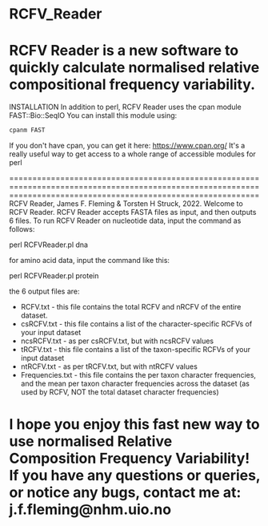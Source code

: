 # RCFV_Reader
RCFV Reader is a new software to quickly calculate normalised relative compositional frequency variability.
==================================================================================================================================================================
INSTALLATION
In addition to perl, RCFV Reader uses the cpan module FAST::Bio::SeqIO
You can install this module using:

```bash
cpanm FAST
```

If you don't have cpan, you can get it here:
https://www.cpan.org/
It's a really useful way to get access to a whole range of accessible modules for perl

==================================================================================================================================================================
RCFV Reader, James F. Fleming & Torsten H Struck, 2022.
Welcome to RCFV Reader. RCFV Reader accepts FASTA files as input, and then outputs 6 files.
To run RCFV Reader on nucleotide data, input the command as follows:

perl RCFVReader.pl dna <filename> <prefix for output files>

for amino acid data, input the command like this:

perl RCFVReader.pl protein <filename> <prefix for output files>

the 6 output files are:
- RCFV.txt - this file contains the total RCFV and nRCFV of the entire dataset.
- csRCFV.txt - this file contains a list of the character-specific RCFVs of your input dataset
- ncsRCFV.txt - as per csRCFV.txt, but with ncsRCFV values
- tRCFV.txt - this file contains a list of the taxon-specific RCFVs of your input dataset
- ntRCFV.txt - as per tRCFV.txt, but with ntRCFV values
- Frequencies.txt - this file contains the per taxon character frequencies, and the mean per taxon character frequencies across the dataset (as used by RCFV, NOT the total dataset character frequencies)

I hope you enjoy this fast new way to use normalised Relative Composition Frequency Variability! If you have any questions or queries, or notice any bugs, contact me at:
j.f.fleming\@nhm.uio.no
==================================================================================================================================================================

